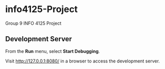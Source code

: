 # info4125-Project
Group 9 INFO 4125 Project 

## Development Server

From the **Run** menu, select **Start Debugging**.

Visit <http://127.0.0.1:8080/> in a browser to access the development server.

